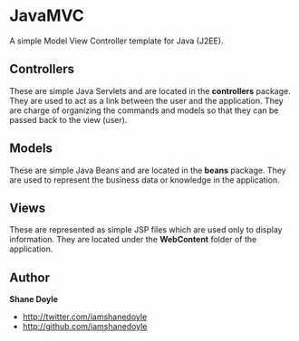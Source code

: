 JavaMVC
=======

A simple Model View Controller template for Java (J2EE).

Controllers
-------

These are simple Java Servlets and are located in the **controllers** package. They are used to act as a link between the user and the application. They are charge of organizing the commands and models so that they can be passed back to the view (user).

Models
-------

These are simple Java Beans and are located in the **beans** package. They are used to represent the business data or knowledge in the application.

Views
-------

These are represented as simple JSP files which are used only to display information. They are located under the **WebContent** folder of the application.


Author
-------

**Shane Doyle**

+ http://twitter.com/iamshanedoyle
+ http://github.com/iamshanedoyle
